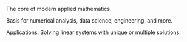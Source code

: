 The core of modern applied mathematics.

Basis for numerical analysis, data science, engineering, and
more.

Applications: Solving linear systems with unique or multiple solutions.
